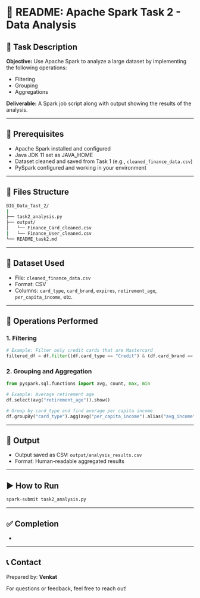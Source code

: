 # 🧾 README: Apache Spark Task 2 - Data Analysis

## 📌 Task Description

**Objective:** Use Apache Spark to analyze a large dataset by implementing the following operations:

- Filtering
- Grouping
- Aggregations

**Deliverable:** A Spark job script along with output showing the results of the analysis.

---

## 🧰 Prerequisites

- Apache Spark installed and configured
- Java JDK 11 set as JAVA\_HOME
- Dataset cleaned and saved from Task 1 (e.g., `cleaned_finance_data.csv`)
- PySpark configured and working in your environment

---

## 📂 Files Structure

```bash
BIG_Data_Tast_2/
|
├── task2_analysis.py
├── output/
│   └── Finance_Card_cleaned.csv
|   └── Finance_User_cleaned.csv
└── README_task2.md
```

---

## 🧼 Dataset Used

- File: `cleaned_finance_data.csv`
- Format: CSV
- Columns: `card_type`, `card_brand`, `expires`, `retirement_age`, `per_capita_income`, etc.

---

## 🧪 Operations Performed

### 1. Filtering

```python
# Example: Filter only credit cards that are Mastercard
filtered_df = df.filter((df.card_type == "Credit") & (df.card_brand == "Mastercard"))
```

### 2. Grouping and Aggregation

```python
from pyspark.sql.functions import avg, count, max, min

# Example: Average retirement age
df.select(avg("retirement_age")).show()

# Group by card_type and find average per capita income
df.groupBy("card_type").agg(avg("per_capita_income").alias("avg_income")).show()
```

---

## 📝 Output

- Output saved as CSV: `output/analysis_results.csv`
- Format: Human-readable aggregated results

---

## ▶️ How to Run

```bash
spark-submit task2_analysis.py
```

---

## ✅ Completion

-

---

## 📞 Contact

Prepared by: **Venkat**

For questions or feedback, feel free to reach out!

